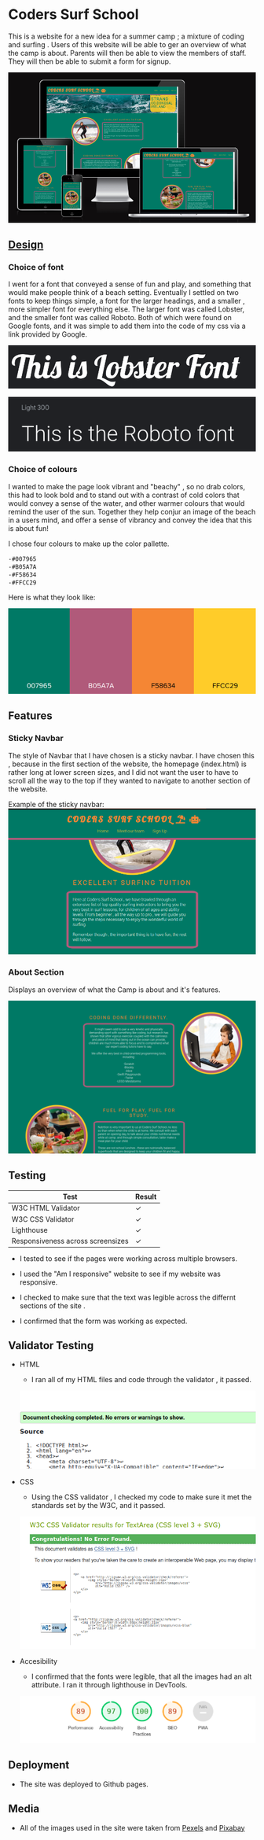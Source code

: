 # Coders Surf School

This is a website for a new idea for a summer camp ; a mixture of coding and surfing . 
Users of this website will be able to ger an overview of what the camp is about. 
Parents will then be able to view the members of staff. 
They will then be able to submit a form for signup.

![Am_I_resposive](./assets/images/readme_images/responsive_design.png)

## <ins>Design</ins> 



### Choice of font

I went for a font that conveyed a sense of fun and play, and something that would make people think of a beach setting.
Eventually I settled on two fonts to keep things simple, a font for the larger headings, and a smaller , more simpler font for everything else. 
The larger font was called Lobster, and the smaller font was called Roboto. 
Both of which were found on Google fonts, and it was simple to add them into the code of my css via a link provided by Google.

![Lobsterfont](./assets/images/readme_images/lobster.png)


![robotofont](./assets/images/readme_images/roboto.png)

### Choice of colours

I wanted to make the page look vibrant and "beachy" , so no drab colors, this had to look bold and to stand out with a contrast of cold colors that would convey a sense of the water, and other warmer colours that would remind the user of the sun. Together they help conjur an image of the beach in a users mind, and offer a sense of vibrancy and convey the idea that this is about fun! 

I chose four colours to make up the color pallette.

    -#007965
    -#B05A7A
    -#F58634
    -#FFCC29

Here is what they look like:

![colorpallette](./assets/images/readme_images/colourscheme.png)


## Features

### Sticky Navbar

The style of Navbar that I have chosen is a sticky navbar. I have chosen this , because in the first section of the website, the homepage (index.html) is rather long at lower screen sizes, and I did not want the user to have to scroll all the way to the top if they wanted to navigate to another section of the website.

Example of the sticky navbar:
![stickynavbar](./assets/images/readme_images/stickynav.png)

### About Section

Displays an overview of what the Camp is about and it's features. 

![about_section](./assets/images/readme_images/about-section-2.png)



## Testing 

| Test                              | Result |
| --------------------------------- | ------ |
| W3C HTML Validator                | ✓      |
| W3C CSS Validator                 | ✓      |
| Lighthouse                        | ✓      |
| Responsiveness across screensizes | ✓      |  



- I tested to see if the pages were working across multiple  browsers.

- I used the "Am I responsive" website to see if my website was responsive.  

- I checked to make sure that the text was legible across the differnt sections of the site .    

- I confirmed that the form was working as expected.  

## Validator Testing  

- HTML 
    - I ran all of my HTML files and code through the validator , it passed.

    ![html](assets/images/readme_images/htmlpassed.png)

- CSS 
    - Using the CSS validator , I checked my code to make sure it met the standards set by the W3C, and it passed.

    ![css](assets/images/readme_images/cssvalidation.png)


- Accesibility
    - I confirmed that the fonts were legible, that all the images had an alt attribute. I ran it through lighthouse in DevTools.

    ![Lighthouse](assets/images/readme_images/lighthouse.png)

## Deployment

- The site was deployed to Github pages.

## Media
-  All of the images used in the site were taken from [Pexels](https://www.pexels.com) and [Pixabay](https://pixabay.com/)



